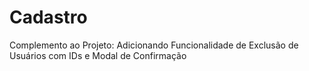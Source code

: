 # Cadastro
Complemento ao Projeto: Adicionando Funcionalidade de Exclusão de Usuários com IDs e Modal de Confirmação
